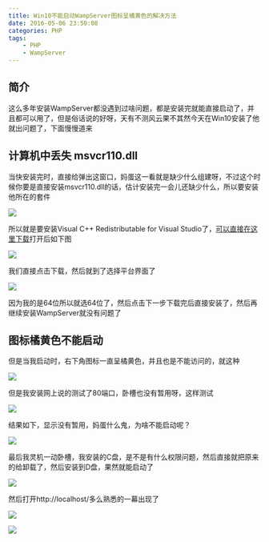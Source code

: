 ```yaml
---
title: Win10不能启动WampServer图标呈橘黄色的解决方法
date: 2016-05-06 23:50:08
categories: PHP
tags: 
    - PHP
    - WampServer
---
```

## 简介

这么多年安装WampServer都没遇到过啥问题，都是安装完就能直接启动了，并且都可以用了，但是俗话说的好呀，天有不测风云果不其然今天在Win10安装了他就出问题了，下面慢慢道来

## 计算机中丢失 msvcr110.dll

当快安装完时，直接给弹出这窗口，妈蛋这一看就是缺少什么组建呀，不过这个时候你要是直接安装msvcr110.dll的话，估计安装完一会儿还缺少什么，所以要安装他所在的套件

![](http://7qnc6h.com1.z0.glb.clouddn.com/gzvkrr0ghgwahlkih7g8majyps.png)

所以就是要安装Visual C++ Redistributable for Visual Studio了，[可以直接在这里下载](https://www.microsoft.com/zh-CN/download/details.aspx?id=30679)打开后如下图

![](http://7qnc6h.com1.z0.glb.clouddn.com/u05frd3zd3yjhzym6571upv4h1.png)

我们直接点击下载，然后就到了选择平台界面了

![](http://7qnc6h.com1.z0.glb.clouddn.com/yymveqtqq1wnrb0473jlopx783.png)

因为我的是64位所以就选64位了，然后点击下一步下载完后直接安装了，然后再继续安装WampServer就没有问题了

## 图标橘黄色不能启动

但是当我启动时，右下角图标一直呈橘黄色，并且也是不能访问的，就这种

![](http://7qnc6h.com1.z0.glb.clouddn.com/mz776fqqn7xbhvvy1503fnf561.png)

但是我安装网上说的测试了80端口，卧槽也没有暂用呀，这样测试

![](http://7qnc6h.com1.z0.glb.clouddn.com/65r99yt62zqia3oex9ljd2yy14.png)

结果如下，显示没有暂用，妈蛋什么鬼，为啥不能启动呢？

![](http://7qnc6h.com1.z0.glb.clouddn.com/drix1k0gh42yytoi7apzq7s3jt.png)

最后我灵机一动卧槽，我安装的C盘，是不是有什么权限问题，然后直接就把原来的给卸载了，然后安装到D盘，果然就能启动了

![](http://7qnc6h.com1.z0.glb.clouddn.com/lcoejji4j48170spcefzdo8yqf.png)

然后打开http://localhost/多么熟悉的一幕出现了

![](http://7qnc6h.com1.z0.glb.clouddn.com/y58da75ve4zyfym3150635p5e9.png)

![](http://7qnc6h.com1.z0.glb.clouddn.com/ctyyue2i4rqz1pqqm2xwl7db1e.png)